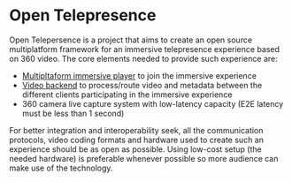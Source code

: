 # Open Telepresence

Open Telepersence is a project that aims to create an open source multiplatform framework for an immersive telepresence experience based on 360 video. The core elements needed to provide such experience are:

* [Multipltaform immersive player](https://github.com/rkachach/open-telepresence-player) to join the immersive experience
* [Video backend](https://github.com/OpenTelepresence/open-telepresence-backend) to process/route video and metadata between the different clients participating in the immersive experience
* 360 camera live capture system with low-latency capacity (E2E latency must be less than 1 second)

For better integration and interoperability seek, all the communication protocols, video coding formats and hardware used to create such an experience should be as open as possible. Using low-cost setup (the needed hardware) is preferable whenever possible so more audience can make use of the technology.


